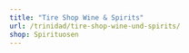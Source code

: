 ```yaml
---
title: "Tire Shop Wine & Spirits"
url: /trinidad/tire-shop-wine-und-spirits/
shop: Spirituosen
---
```

